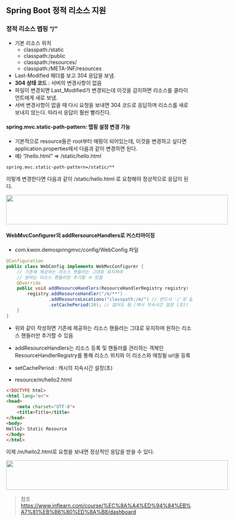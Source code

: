 ## Spring Boot 정적 리소스 지원

### 정적 리소스 맵핑 “​/​”
- 기본 리소스 위치
  - classpath:/static
  - classpath:/public
  - classpath:/resources/
  - classpath:/META-INF/resources
- Last-Modified 헤더를 보고 304 응답을 보냄.
- **304 상태 코드** : 서버의 변경사항이 없음
- 파일이 변경되면 Last_Modified가 변경되는데 이것을 감지하면 리소스를 클라이언트에게 새로 보냄.
- 서버 변경사항이 없을 때 다시 요청을 보내면 304 코드로 응답하며 리소스를 새로 보내지 않는다. 따라서 응답이 훨씬 빨라진다.


#### spring.mvc.static-path-pattern: 맵핑 설정 변경 가능

- 기본적으로 resource들은 root부터 매핑이 되어있는데, 이것을 변경하고 싶다면 application.properties에서 다음과 같이 변경하면 된다.
- 예) “/hello.html” => /static/hello.html

```properties
spring.mvc.static-path-pattern=/static/**
```
이렇게 변경한다면 다음과 같이 /static/hello.html 로 요청해야 정상적으로 응답이 된다.

<div style="width: 600px; height: 80px;">
    <img src="https://github.com/kyu9341/TeamHash_Practice/blob/master/kwon/image/static1.png" style="width: 600px
    ; height: 80px;">
</div>


#### WebMvcConfigurer의 addRersourceHandlers로 커스터마이징
- com.kwon.demospringmvc/config/WebConfig 파일
```java
@Configuration
public class WebConfig implements WebMvcConfigurer {
    // 기존에 제공하는 리소스 핸들러는 그대로 유지하며
    // 원하는 리소스 핸들러만 추가할 수 있음
    @Override
    public void addResourceHandlers(ResourceHandlerRegistry registry) {
        registry.addResourceHandler("/m/**")
                .addResourceLocations("classpath:/m/") // 반드시 '/'로 끝나야 함
                .setCachePeriod(20); // 없어도 됨.(캐시 지속시간 설정 (초))
    }
}
```
- 위와 같이 작성하면 기존에 제공하는 리소스 핸들러는 그대로 유지하며 원하는 리소스 핸들러만 추가할 수 있음
- addResourceHandlers는 리소스 등록 및 핸들러를 관리하는 객체인 ResourceHandlerRegistry를 통해 리소스 위치와 이 리소스와 매칭될 url을 등록
- setCachePeriod : 캐시의 지속시간 설정(초)


- resource/m/hello2.html
```html
<!DOCTYPE html>
<html lang="en">
<head>
    <meta charset="UTF-8">
    <title>Title</title>
</head>
<body>
Hello2~ Static Resource
</body>
</html>
```
이제 /m/hello2.html로 요청을 보내면 정상적인 응답을 받을 수 있다.

<div style="width: 600px; height: 80px;">
    <img src="https://github.com/kyu9341/TeamHash_Practice/blob/master/kwon/image/static2.png" style="width: 600px
    ; height: 80px;">
</div>



> 참조
> <https://www.inflearn.com/course/%EC%8A%A4%ED%94%84%EB%A7%81%EB%B6%80%ED%8A%B8/dashboard>
